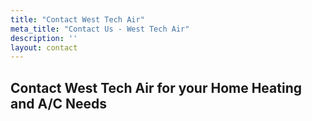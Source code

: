 ```yaml
---
title: "Contact West Tech Air"
meta_title: "Contact Us - West Tech Air"
description: ''
layout: contact
---
```


## Contact West Tech Air for your Home Heating and A/C Needs

